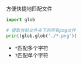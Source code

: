 方便快捷地匹配文件

```python
import glob

# 提取当前文件夹下的所有png文件
print(glob.glob('./*.png'))
```



- `*`匹配多个字符
- `?`匹配单个字符